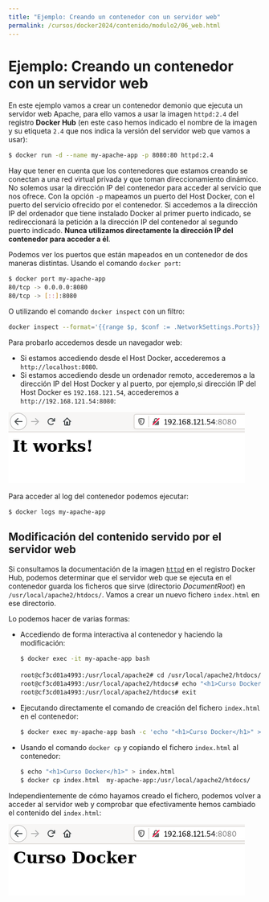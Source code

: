```yaml
---
title: "Ejemplo: Creando un contenedor con un servidor web"
permalink: /cursos/docker2024/contenido/modulo2/06_web.html
---
```

# Ejemplo: Creando un contenedor con un servidor web

En este ejemplo vamos a crear un contenedor demonio que ejecuta un servidor web Apache, para ello vamos a usar la imagen `httpd:2.4` del registro **Docker Hub** (en este caso hemos indicado el nombre de la imagen y su etiqueta `2.4` que nos indica la versión del servidor web que vamos a usar):

```bash
$ docker run -d --name my-apache-app -p 8080:80 httpd:2.4
```

Hay que tener en cuenta que los contenedores que estamos creando se conectan a una red virtual privada y que toman direccionamiento dinámico. No solemos usar la dirección IP del contenedor para acceder al servicio que nos ofrece. Con la opción `-p` mapeamos un puerto del Host Docker, con el puerto del servicio ofrecido por el contenedor. Si accedemos a la dirección IP del ordenador que tiene instalado Docker al primer puerto indicado, se redireccionará la petición a la dirección IP del contenedor al segundo puerto indicado. **Nunca utilizamos directamente la dirección IP del contenedor para acceder a él**. 

Podemos ver los puertos que están mapeados en un contenedor de dos maneras distintas. Usando el comando `docker port`:

```bash
$ docker port my-apache-app
80/tcp -> 0.0.0.0:8080
80/tcp -> [::]:8080
```

O utilizando el comando `docker inspect` con un filtro:

```bash
docker inspect --format='{{range $p, $conf := .NetworkSettings.Ports}}  {{(index $conf 0).HostPort}} -> {{$p}} {{end}}' my-apache-app
```

Para probarlo accedemos desde un navegador web:

* Si estamos accediendo desde el Host Docker, accederemos a `http://localhost:8080`.
* Si estamos accediendo desde un ordenador remoto, accederemos a la dirección IP del Host Docker y al puerto, por ejemplo,si dirección IP del Host Docker es `192.168.121.54`, accederemos a `http://192.168.121.54:8080`:

![web](img/web.png)

Para acceder al log del contenedor podemos ejecutar:

```bash
$ docker logs my-apache-app
```

## Modificación del contenido servido por el servidor web

Si consultamos la documentación de la imagen [`httpd`](https://hub.docker.com/_/httpd) en el registro Docker Hub, podemos determinar que el servidor web que se ejecuta en el contenedor guarda los ficheros que sirve (directorio *DocumentRoot*) en `/usr/local/apache2/htdocs/`. Vamos a crear un nuevo fichero `index.html` en ese directorio.

Lo podemos hacer de varias formas:

* Accediendo de forma interactiva al contenedor y haciendo la modificación:

    ```bash
    $ docker exec -it my-apache-app bash

    root@cf3cd01a4993:/usr/local/apache2# cd /usr/local/apache2/htdocs/
    root@cf3cd01a4993:/usr/local/apache2/htdocs# echo "<h1>Curso Docker</h1>" > index.html
    root@cf3cd01a4993:/usr/local/apache2/htdocs# exit
    ```

* Ejecutando directamente el comando de creación del fichero `index.html` en el contenedor:

    ```bash
    $ docker exec my-apache-app bash -c 'echo "<h1>Curso Docker</h1>" > /usr/local/apache2/htdocs/index.html'
    ```

* Usando el comando `docker cp` y copiando el fichero `index.html` al contenedor:

    ```bash
    $ echo "<h1>Curso Docker</h1>" > index.html
    $ docker cp index.html  my-apache-app:/usr/local/apache2/htdocs/
    ```
    
Independientemente de cómo hayamos creado el fichero, podemos volver a acceder al servidor web y comprobar que efectivamente hemos cambiado el contenido del `index.html`:

![web](img/web2.png)